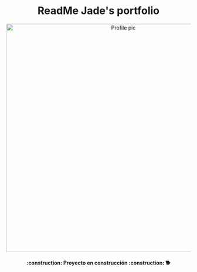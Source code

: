 <h1 align="center"> ReadMe Jade's portfolio </h1>
<p align="center">
<img width="624" alt="Profile pic" src="https://github.com/JadeJeidy/readme.md/assets/174881585/90e5c6cf-28e8-437c-bf1c-194fb1875235">
</p>
<h4 align="center">
:construction: Proyecto en construcción :construction: 🐕
</h4>
